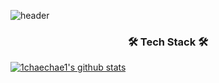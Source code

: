 ![header](https://capsule-render.vercel.app/api?type=slice&color=F8E2CF&height=300&section=header&text=ChaehyunLim%20&fontSize=100&fontcolor=363636)

<h3 align = "center">🛠 Tech Stack 🛠</h3>

[![1chaechae1's github stats](https://github-readme-stats.vercel.app/api?username=1chaechae1)](https://github.com/1chaechae1/1chaechae1)

<!--
**1chaechae1/1chaechae1** is a ✨ _special_ ✨ repository because its `README.md` (this file) appears on your GitHub profile.

Here are some ideas to get you started:

- 🔭 I’m currently working on ...
- 🌱 I’m currently learning ...
- 👯 I’m looking to collaborate on ...
- 🤔 I’m looking for help with ...
- 💬 Ask me about ...
- 📫 How to reach me: ...
- 😄 Pronouns: ...
- ⚡ Fun fact: ...
-->
